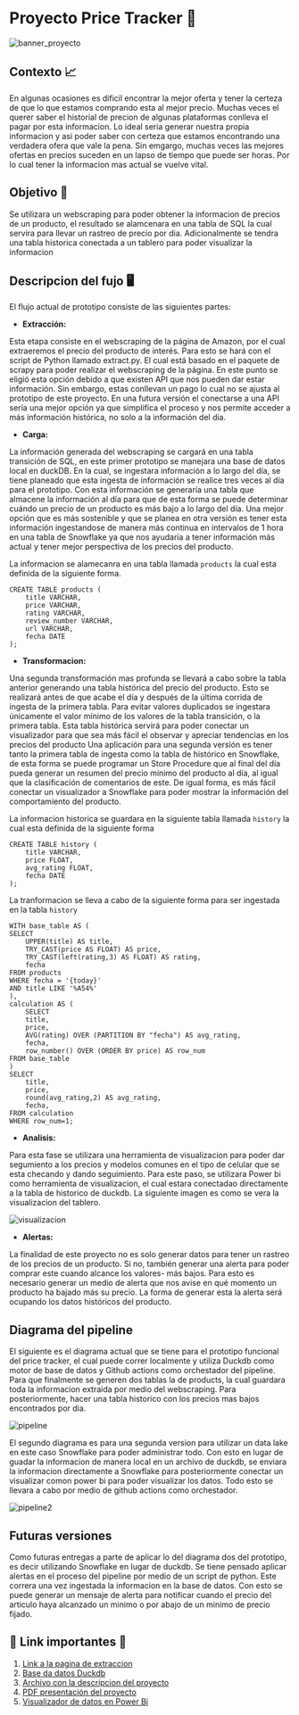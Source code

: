 # **Proyecto Price Tracker 💸**

![banner_proyecto](../images/Data_banner.jpg)

## Contexto 📈
En algunas ocasiones es dificil encontrar la mejor oferta y tener la certeza de que lo que estamos comprando esta al mejor precio. Muchas veces el querer saber el historial de precion de algunas plataformas conlleva el pagar por esta informacion. Lo ideal seria generar nuestra propia informacion y asi poder saber con certeza que estamos encontrando una verdadera ofera que vale la pena. Sin emgargo, muchas veces las mejores ofertas en precios suceden en un lapso de tiempo que puede ser horas. Por lo cual tener la informacion mas actual se vuelve vital.

## Objetivo 💢
Se utilizara un webscraping para poder obtener la informacion de precios de un producto, el resultado se alamcenara en una tabla de SQL la cual servira para llevar un rastreo de precio por dia. Adicionalmente se tendra una tabla historica conectada a un tablero para poder visualizar la informacion

## Descripcion del fujo 🖥️
El flujo actual de prototipo consiste de las siguientes partes:

* **Extracción:**

Esta etapa consiste en el webscraping de la página de Amazon, por el cual extraeremos el precio del producto de interés. Para esto se hará con el script de Python llamado extract.py. El cual está basado en el paquete de scrapy para poder realizar el webscraping de la página. En este punto se eligió esta opción debido a que existen API que nos pueden dar estar información. Sin embargo, estas conllevan un pago lo cual no se ajusta al prototipo de este proyecto. En una futura versión el conectarse a una API sería una mejor opción ya que simplifica el proceso y nos permite acceder a más información histórica, no solo a la información del día.

* **Carga:**

La información generada del webscraping se cargará en una tabla transición de SQL, en este primer prototipo se manejara una base de datos local en duckDB. En la cual, se ingestara información a lo largo del día, se tiene planeado que esta ingesta de información se realice tres veces al día para el prototipo. Con esta información se generaría una tabla que almacene la información al día para que de esta forma se puede determinar cuándo un precio de un producto es más bajo a lo largo del día.
Una mejor opción que es más sostenible y que se planea en otra versión es tener esta información ingestandose de manera más continua en intervalos de 1 hora en una tabla de Snowflake ya que nos ayudaría a tener información más actual y tener mejor perspectiva de los precios del producto.

La informacion se alamecanra en una tabla llamada `products` la cual esta definida de la siguiente forma.

```{sql}
CREATE TABLE products (
    title VARCHAR,
    price VARCHAR,
    rating VARCHAR,
    review_number VARCHAR,
    url VARCHAR,
    fecha DATE
);
```

* **Transformacion:**

Una segunda transformación mas profunda se llevará a cabo sobre la tabla anterior generando una tabla histórica del precio del producto. Esto se realizará antes de que acabe el día y después de la última corrida de ingesta de la primera tabla. Para evitar valores duplicados se ingestara únicamente el valor mínimo de los valores de la tabla transición, o la primera tabla. Esta tabla histórica servirá para poder conectar un visualizador para que sea más fácil el observar y apreciar tendencias en los precios del producto
Una aplicación para una segunda versión es tener tanto la primera tabla de ingesta como la tabla de histórico en Snowflake, de esta forma se puede programar un Store Procedure que al final del día pueda generar un resumen del precio mínimo del producto al día, al igual que la clasificación de comentarios de este. De igual forma, es más fácil conectar un visualizador a Snowflake para poder mostrar la información del comportamiento del producto.

La informacion historica se guardara en la siguiente tabla llamada `history` la cual esta definida de la siguiente forma

```{sql}
CREATE TABLE history (
    title VARCHAR,
    price FLOAT,
    avg_rating FLOAT,
    fecha DATE
);
```
La tranformacion se lleva a cabo de la siguiente forma para ser ingestada en la tabla `history`

```
WITH base_table AS (
SELECT 
    UPPER(title) AS title,
    TRY_CAST(price AS FLOAT) AS price,
    TRY_CAST(left(rating,3) AS FLOAT) AS rating,
    fecha
FROM products 
WHERE fecha = '{today}'
AND title LIKE '%A54%'
), 
calculation AS (
    SELECT 
    title,
    price,
    AVG(rating) OVER (PARTITION BY "fecha") AS avg_rating,
    fecha,
    row_number() OVER (ORDER BY price) AS row_num
FROM base_table
)
SELECT 
    title,
    price,
    round(avg_rating,2) AS avg_rating,
    fecha,
FROM calculation
WHERE row_num=1;
```

* **Analisis:**

Para esta fase se utilizara una herramienta de visualizacion para poder dar segumiento a los precios y modelos comunes en el tipo de celular que se esta checando y dando seguimiento. Para este paso, se utilizara Power bi como herramienta de visualizacion, el cual estara conectadao directamente a la tabla de historico de duckdb. La siguiente imagen es como se vera la visualizacion del tablero.

![visualizacion](../images/Tablero_preview.JPG)

* **Alertas:**

La finalidad de este proyecto no es solo generar datos para tener un rastreo de los precios de un producto. Si no, también generar una alerta para poder comprar este cuando alcance los valores- más bajos. Para esto es necesario generar un medio de alerta que nos avise en qué momento un producto ha bajado más su precio. La forma de generar esta la alerta será ocupando los datos históricos del producto.

## Diagrama del pipeline
El siguiente es el diagrama actual que se tiene para el prototipo funcional del price tracker, el cual puede correr localmente y utiliza Duckdb como motor de base de datos y Github actions como orchestador del pipeline. Para que finalmente se generen dos tablas la de products, la cual guardara toda la informacion extraida por medio del webscraping. Para posteriormente, hacer una tabla historico con los precios mas bajos encontrados por dia.

![pipeline](../images/Diagrama_proto.jpg)

El segundo diagrama es para una segunda version para utilizar un data lake en este caso Snowflake para poder administrar todo. Con esto en lugar de guadar la informacion de manera local en un archivo de duckdb, se enviara la informacion directamente a Snowflake para posteriormente conectar un visualizar comon power bi para poder visualizar los datos. Todo esto se llevara a cabo por medio de github actions como orchestador.

![pipeline2](../images/Diagrama_proto2.jpg)

## Futuras versiones

Como futuras entregas a parte de aplicar lo del diagrama dos del prototipo, es decir utilizando Snowflake en lugar de duckdb. Se tiene pensado aplicar alertas en el proceso del pipeline por medio de un script de python. Este correra una vez ingestada la informacion en la base de datos. Con esto se puede generar un mensaje de alerta para notificar cuando el precio del articulo haya alcanzado un minimo o por abajo de un minimo de precio fijado.



## 🔗 Link importantes 🔗
1. [Link a la pagina de extraccion](https://www.amazon.com.mx/s?k=samsung+a54+desbloquedo&rh=n%3A9687460011&__mk_es_MX=%C3%85M%C3%85%C5%BD%C3%95%C3%91&ref=nb_sb_noss)
2. [Base da datos Duckdb](../scripts/products_base.duckdb)
3. [Archivo con la descripcion del proyecto](../doc/proyecto.md)
4. [PDF presentación del proyecto](../doc/Price_tracker_project.pdf)
5. [Visualizador de datos en Power Bi](../doc/Tablero_seguimiento.pbix)

